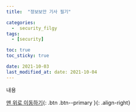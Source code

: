 ```yaml
---
title:  "정보보안 기사 필기" 

categories:
  -  security_filgy
tags:
  - [security]

toc: true
toc_sticky: true

date: 2021-10-03 
last_modified_at: date: 2021-10-04
---
```


내용

[맨 위로 이동하기](#){: .btn .btn--primary }{: .align-right}
